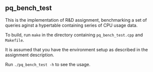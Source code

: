 ## pq_bench_test

This is the implementation of R&D assignment, benchmarking a set of queries aginst a hypertable containing series of CPU usage data.

To build, run `make` in the directory containing `pq_bench_test.cpp` and `Makefile`.

It is assumed that you have the environment setup as described in the assignment description.

Run `./pq_bench_test -h` to see the usage.
